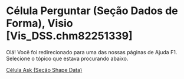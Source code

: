 
# Célula Perguntar (Seção Dados de Forma), Visio [Vis_DSS.chm82251339]

Olá! Você foi redirecionado para uma das nossas páginas de Ajuda F1. Selecione o tópico que estava procurando abaixo.

[Célula Ask (Seção Shape Data)](http://msdn.microsoft.com/library/b499a5eb-db8f-ebd0-d505-c9a002205e7d%28Office.15%29.aspx)
